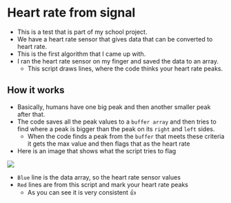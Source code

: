 # Heart rate from signal

- This is a test that is part of my school project.
- We have a heart rate sensor that gives data that can be converted to heart rate.
- This is the first algorithm that I came up with.
- I ran the heart rate sensor on my finger and saved the data to an array.
	- This script draws lines, where the code thinks your heart rate peaks.

## How it works

- Basically, humans have one big peak and then another smaller peak after that.
- The code saves all the peak values to a `buffer array` and then tries to find where a peak is bigger than the peak on its `right` and `left` sides.
	- When the code finds a peak from the `buffer` that meets these criteria it gets the max value and then flags that as the heart rate
- Here is an image that shows what the script tries to flag

<img src="https://i.imgur.com/USTI6Nk.png">

- `Blue` line is the data array, so the heart rate sensor values
- `Red` lines are from this script and mark your heart rate peaks
	- As you can see it is very consistent 👍
